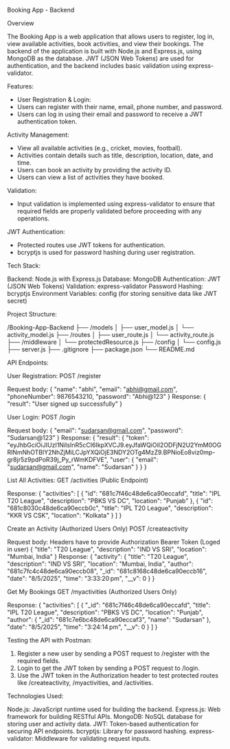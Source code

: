 Booking App - Backend

Overview

The Booking App is a web application that allows users to register, log in, view available activities, book activities, and view their bookings. 
The backend of the application is built with Node.js and Express.js, using MongoDB as the database. JWT (JSON Web Tokens) are used for authentication, 
and the backend includes basic validation using express-validator.

Features:

* User Registration & Login:
* Users can register with their name, email, phone number, and password.
* Users can log in using their email and password to receive a JWT authentication token.

Activity Management:

* View all available activities (e.g., cricket, movies, football).
* Activities contain details such as title, description, location, date, and time.
* Users can book an activity by providing the activity ID.
* Users can view a list of activities they have booked.

Validation:

* Input validation is implemented using express-validator to ensure that required fields are properly validated before proceeding with any operations.

JWT Authentication:
* Protected routes use JWT tokens for authentication.
* bcryptjs is used for password hashing during user registration.

Tech Stack:

Backend: Node.js with Express.js
Database: MongoDB
Authentication: JWT (JSON Web Tokens)
Validation: express-validator
Password Hashing: bcryptjs
Environment Variables: config (for storing sensitive data like JWT secret)

Project Structure:

/Booking-App-Backend
├── /models
│   ├── user_model.js
│   └── activity_model.js
├── /routes
│   ├── user_route.js
│   └── activity_route.js
├── /middleware
│   └── protectedResource.js
├── /config
│   └── config.js
├── server.js
├── .gitignore
├── package.json
└── README.md

API Endpoints:

User Registration:
POST /register

Request body:
{
    "name": "abhi",
    "email": "abhi@gmail.com",
    "phoneNumber": 9876543210,
    "password": "Abhi@123"
}
Response:
{
  "result": "User signed up successfully"
}

User Login:
POST /login

Request body:
{
    "email": "sudarsan@gmail.com",
    "password": "Sudarsan@123"
}
Response: 
{
    "result": {
        "token": "eyJhbGciOiJIUzI1NiIsInR5cCI6IkpXVCJ9.eyJfaWQiOiI2ODFjN2U2YmM0OGRlNmNhOTBlY2NhZjMiLCJpYXQiOjE3NDY2OTg4MzZ9.BPNioEo8viz0mp-gr8jr5z9pdPoR39j_Py_rWmKDFVE",
        "user": {
            "email": "sudarsan@gmail.com",
            "name": "Sudarsan"
        }
    }
}

List All Activities:
GET /activities (Public Endpoint)

Response:
{
    "activities": [
        {
            "id": "681c7f46c48de6ca90eccafd",
            "title": "IPL T20 League",
            "description": "PBKS VS DC",
            "location": "Punjab"
        },
        {
            "id": "681c8030c48de6ca90eccb0c",
            "title": "IPL T20 League",
            "description": "KKR VS CSK",
            "location": "Kolkata"
        }
    ]
}

Create an Activity (Authorized Users Only)
POST /createactivity

Request body: Headers have to provide Authorization Bearer Token (Loged in user)
{
    "title": "T20 League",
    "description": "IND VS SRI",
    "location": "Mumbai, India"
}
Response: 
{
    "activity": {
        "title": "T20 League",
        "description": "IND VS SRI",
        "location": "Mumbai, India",
        "author": "681c7fc4c48de6ca90eccb08",
        "_id": "681c8168c48de6ca90eccb16",
        "date": "8/5/2025",
        "time": "3:33:20 pm",
        "__v": 0
    }
}

Get My Bookings
GET /myactivities (Authorized Users Only)

Response:
{
    "activities": [
        {
            "_id": "681c7f46c48de6ca90eccafd",
            "title": "IPL T20 League",
            "description": "PBKS VS DC",
            "location": "Punjab",
            "author": {
                "_id": "681c7e6bc48de6ca90eccaf3",
                "name": "Sudarsan"
            },
            "date": "8/5/2025",
            "time": "3:24:14 pm",
            "__v": 0
        }
    ]
}

Testing the API with Postman:

1. Register a new user by sending a POST request to /register with the required fields.
2. Login to get the JWT token by sending a POST request to /login.
3. Use the JWT token in the Authorization header to test protected routes like /createactivity, /myactivities, and /activities.

Technologies Used:

Node.js: JavaScript runtime used for building the backend.
Express.js: Web framework for building RESTful APIs.
MongoDB: NoSQL database for storing user and activity data.
JWT: Token-based authentication for securing API endpoints.
bcryptjs: Library for password hashing.
express-validator: Middleware for validating request inputs.
